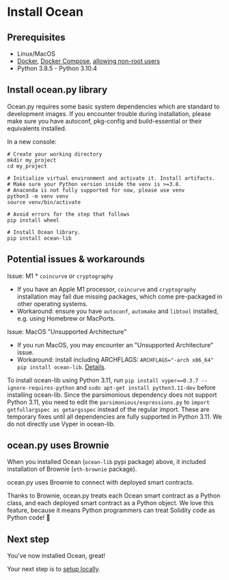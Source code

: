 <!--
Copyright 2022 Ocean Protocol Foundation
SPDX-License-Identifier: Apache-2.0
-->
# Install Ocean

## Prerequisites

-   Linux/MacOS
-   [Docker](https://docs.docker.com/engine/install/), [Docker Compose](https://docs.docker.com/compose/install/), [allowing non-root users](https://www.thegeekdiary.com/run-docker-as-a-non-root-user/)
-   Python 3.8.5 - Python 3.10.4

## Install ocean.py library

Ocean.py requires some basic system dependencies which are standard to development images. If you encounter trouble during installation, please make sure you have autoconf, pkg-config and build-essential or their equivalents installed.

In a new console:

```console
# Create your working directory
mkdir my_project
cd my_project

# Initialize virtual environment and activate it. Install artifacts.
# Make sure your Python version inside the venv is >=3.8.
# Anaconda is not fully supported for now, please use venv
python3 -m venv venv
source venv/bin/activate

# Avoid errors for the step that follows
pip install wheel

# Install Ocean library.
pip install ocean-lib
```

## Potential issues & workarounds

Issue: M1 * `coincurve` or `cryptography`
- If you have an Apple M1 processor, `coincurve` and `cryptography` installation may fail due missing packages, which come pre-packaged in other operating systems.
- Workaround: ensure you have `autoconf`, `automake` and `libtool` installed, e.g. using Homebrew or MacPorts.

Issue: MacOS "Unsupported Architecture"
- If you run MacOS, you may encounter an "Unsupported Architecture" issue.
- Workaround: install including ARCHFLAGS: `ARCHFLAGS="-arch x86_64" pip install ocean-lib`. [Details](https://github.com/oceanprotocol/ocean.py/issues/486).

To install ocean-lib using Python 3.11, run `pip install vyper==0.3.7 --ignore-requires-python` and `sudo apt-get install python3.11-dev` before installing ocean-lib.
Since the parsimonious dependency does not support Python 3.11, you need to edit the `parsimonious/expressions.py` to `import getfullargspec as getargsspec` instead of the regular import.
These are temporary fixes until all dependencies are fully supported in Python 3.11. We do not directly use Vyper in ocean-lib.

## ocean.py uses Brownie

When you installed Ocean (`ocean-lib` pypi package) above, it included installation of Brownie (`eth-brownie` package).

ocean.py uses Brownie to connect with deployed smart contracts.

Thanks to Brownie, ocean.py treats each Ocean smart contract as a Python class, and each deployed smart contract as a Python object. We love this feature, because it means Python programmers can treat Solidity code as Python code! 🤯

## Next step

You've now installed Ocean, great!

Your next step is to [setup locally](setup-local.md).
